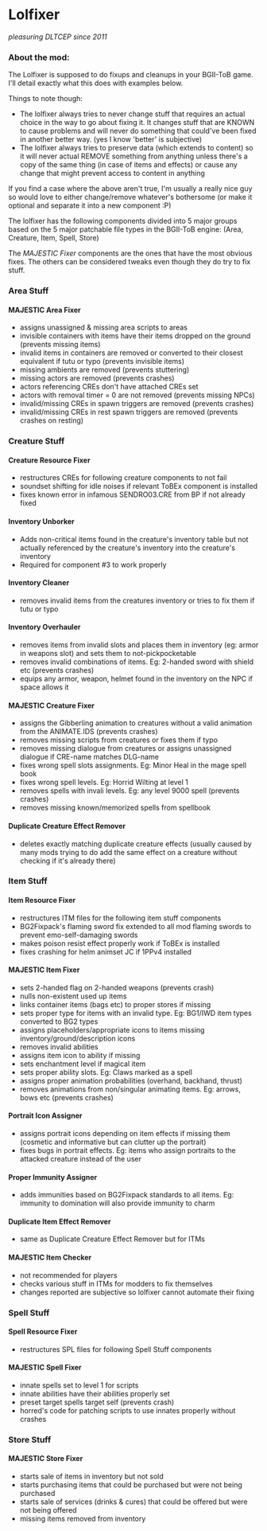 # Lolfixer
*pleasuring DLTCEP since 2011*
### About the mod:

The Lolfixer is supposed to do fixups and cleanups in your BGII-ToB game. I'll detail exactly what this does with examples below.

Things to note though:
- The lolfixer always tries to never change stuff that requires an actual choice in the way to go about fixing it. It changes stuff that are KNOWN to cause problems and will never do something that could've been fixed in another better way. (yes I know 'better' is subjective)
- The lolfixer always tries to preserve data (which extends to content) so it will never actual REMOVE something from anything unless there's a copy of the same thing (in case of items and effects) or cause any change that might prevent access to content in anything

If you find a case where the above aren't true, I'm usually a really nice guy so would love to either change/remove whatever's bothersome (or make it optional and separate it into a new component :P)

The lolfixer has the following components divided into 5 major groups based on the 5 major patchable file types in the BGII-ToB engine: (Area, Creature, Item, Spell, Store)

The *MAJESTIC Fixer* components are the ones that have the most obvious fixes. The others can be considered tweaks even though they do try to fix stuff.

### Area Stuff

#### MAJESTIC Area Fixer

- assigns unassigned & missing area scripts to areas
- invisible containers with items have their items dropped on the ground (prevents missing items)
- invalid items in containers are removed or converted to their closest equivalent if tutu or typo (prevents invisible items)
- missing ambients are removed (prevents stuttering)
- missing actors are removed (prevents crashes)
- actors referencing CREs don't have attached CREs set
- actors with removal timer = 0 are not removed (prevents missing NPCs)
- invalid/missing CREs in spawn triggers are removed (prevents crashes)
- invalid/missing CREs in rest spawn triggers are removed (prevents crashes on resting) 

### Creature Stuff

#### Creature Resource Fixer

- restructures CREs for following creature components to not fail
- soundset shifting for idle noises if relevant ToBEx component is installed
- fixes known error in infamous SENDRO03.CRE from BP if not already fixed

#### Inventory Unborker

- Adds non-critical items found in the creature's inventory table but not actually referenced by the creature's inventory into the creature's inventory
- Required for component #3 to work properly

#### Inventory Cleaner

- removes invalid items from the creatures inventory or tries to fix them if tutu or typo

#### Inventory Overhauler

- removes items from invalid slots and places them in inventory (eg: armor in weapons slot) and sets them to not-pickpocketable
- removes invalid combinations of items. Eg: 2-handed sword with shield etc (prevents crashes)
- equips any armor, weapon, helmet found in the inventory on the NPC if space allows it

#### MAJESTIC Creature Fixer

- assigns the Gibberling animation to creatures without a valid animation from the ANIMATE.IDS (prevents crashes)
- removes missing scripts from creatures or fixes them if typo
- removes missing dialogue from creatures or assigns unassigned dialogue if CRE-name matches DLG-name
- fixes wrong spell slots assignments. Eg: Minor Heal in the mage spell book
- fixes wrong spell levels. Eg: Horrid Wilting at level 1
- removes spells with invali levels. Eg: any level 9000 spell (prevents crashes)
- removes missing known/memorized spells from spellbook

#### Duplicate Creature Effect Remover

- deletes exactly matching duplicate creature effects (usually caused by many mods trying to do add the same effect on a creature without checking if it's already there)

### Item Stuff

#### Item Resource Fixer

- restructures ITM files for the following item stuff components
- BG2Fixpack's flaming sword fix extended to all mod flaming swords to prevent emo-self-damaging swords
- makes poison resist effect properly work if ToBEx is installed
- fixes crashing for helm animset JC if 1PPv4 installed

#### MAJESTIC Item Fixer

- sets 2-handed flag on 2-handed weapons (prevents crash)
- nulls non-existent used up items
- links container items (bags etc) to proper stores if missing
- sets proper type for items with an invalid type. Eg: BG1/IWD item types converted to BG2 types
- assigns placeholders/appropriate icons to items missing inventory/ground/description icons
- removes invalid abilities
- assigns item icon to ability if missing
- sets enchantment level if magical item
- sets proper ability slots. Eg: Claws marked as a spell
- assigns proper animation probabilities (overhand, backhand, thrust)
- removes animations from non/singular animating items. Eg: arrows, bows etc (prevents crashes)

#### Portrait Icon Assigner

- assigns portrait icons depending on item effects if missing them (cosmetic and informative but can clutter up the portrait)
- fixes bugs in portrait effects. Eg: items who assign portraits to the attacked creature instead of the user

#### Proper Immunity Assigner

- adds immunities based on BG2Fixpack standards to all items. Eg: immunity to domination will also provide immunity to charm

#### Duplicate Item Effect Remover

- same as Duplicate Creature Effect Remover but for ITMs

#### MAJESTIC Item Checker

- not recommended for players
- checks various stuff in ITMs for modders to fix themselves
- changes reported are subjective so lolfixer cannot automate their fixing

### Spell Stuff

#### Spell Resource Fixer

- restructures SPL files for following Spell Stuff components

#### MAJESTIC Spell Fixer

- innate spells set to level 1 for scripts
- innate abilities have their abilities properly set
- preset target spells target self (prevents crash)
- horred's code for patching scripts to use innates properly without crashes

### Store Stuff

#### MAJESTIC Store Fixer

- starts sale of items in inventory but not sold
- starts purchasing items that could be purchased but were not being purchased
- starts sale of services (drinks & cures) that could be offered but were not being offered
- missing items removed from inventory
